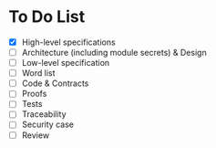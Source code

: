 # To Do List

* [X] High-level specifications
* [ ] Architecture (including module secrets) & Design
* [ ] Low-level specification
* [ ] Word list
* [ ] Code & Contracts
* [ ] Proofs
* [ ] Tests
* [ ] Traceability
* [ ] Security case
* [ ] Review
